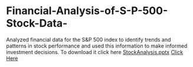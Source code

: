# Financial-Analysis-of-S-P-500-Stock-Data-
Analyzed financial data for the S&P 500 index to identify trends and patterns in stock performance and used this information to make informed investment decisions.
To download it click here [StockAnalysis.pptx](https://github.com/NurcanCetinbas/Financial-Analysis-of-S-P-500-Stock-Data-/files/10367253/StockAnalysis.pptx)
<a href="https://docs.google.com/presentation/d/11Pt4xd8oFnZpXKD8Do_jMjBaVYjLeRPN/edit#slide=id.p1">Click Here</a>
